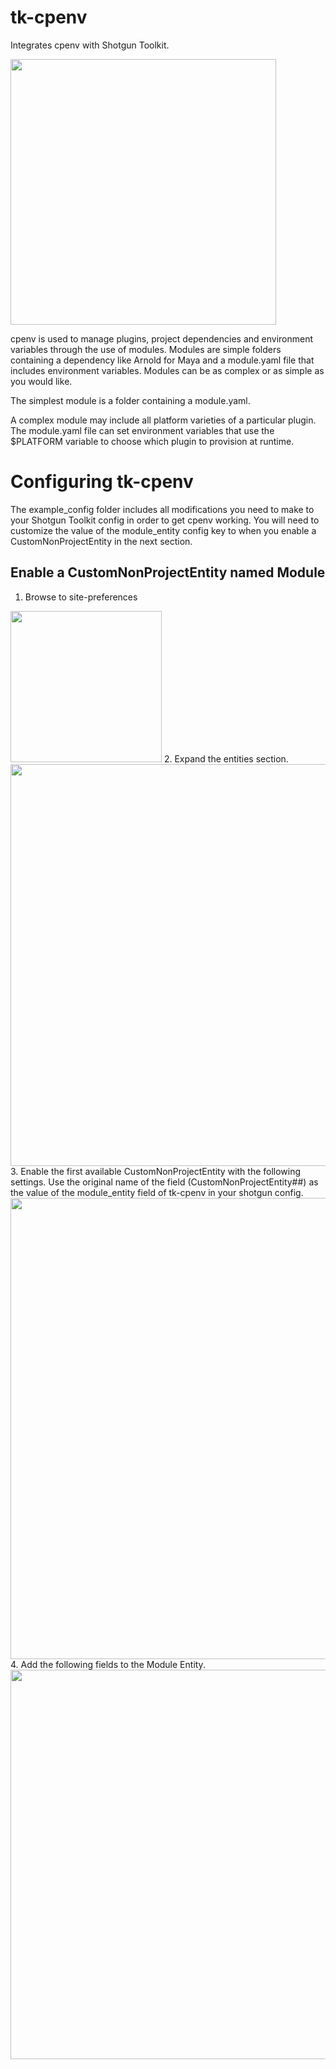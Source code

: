# tk-cpenv
Integrates cpenv with Shotgun Toolkit.

<img src="https://github.com/cpenv/tk-cpenv/blob/master/images/set_modules_dialog.png" width="425"/>

cpenv is used to manage plugins, project dependencies and environment
variables through the use of modules. Modules are simple folders containing a
dependency like Arnold for Maya and a module.yaml file that includes
environment variables. Modules can be as complex or as simple as you would
like.

The simplest module is a folder containing a module.yaml.

A complex module may include all platform varieties of a particular plugin.
The module.yaml file can set environment variables that use the $PLATFORM
variable to choose which plugin to provision at runtime.

# Configuring tk-cpenv
The example_config folder includes all modifications you need to make to your
Shotgun Toolkit config in order to get cpenv working. You will need to customize the value of the module_entity config key to when you enable a CustomNonProjectEntity in the next section.

## Enable a CustomNonProjectEntity named Module
1. Browse to site-preferences
<img src="https://github.com/cpenv/tk-cpenv/blob/master/images/1_site_prefs.png" width="242"/>
2. Expand the entities section.
<img src="https://github.com/cpenv/tk-cpenv/blob/master/images/2_entities.png" width="643"/>
3. Enable the first available CustomNonProjectEntity with the following settings. Use the original name of the field (CustomNonProjectEntity##) as the value of the module_entity field of tk-cpenv in your shotgun config.
<img src="https://github.com/cpenv/tk-cpenv/blob/master/images/3_module_entity.png" width="738"/>
4. Add the following fields to the Module Entity.
<img src="https://github.com/cpenv/tk-cpenv/blob/master/images/4_module_fields.png" width="623"/>
